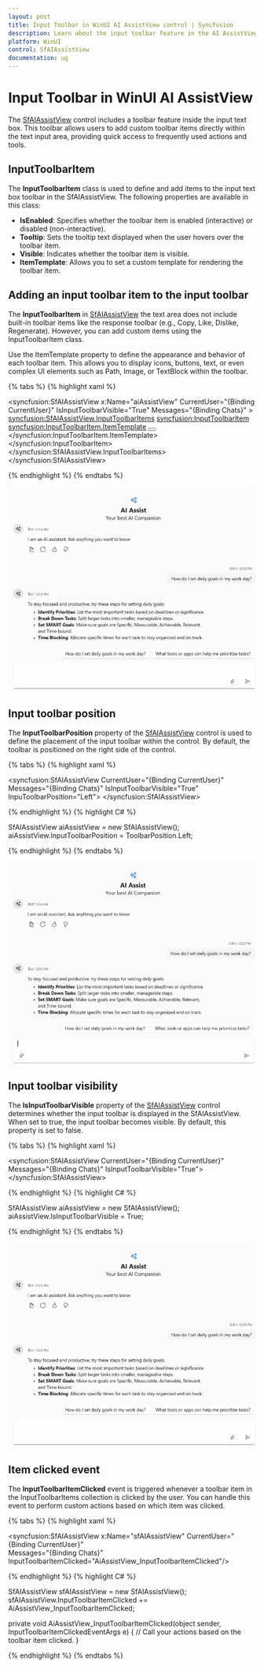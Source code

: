 ```yaml
---
layout: post
title: Input Toolbar in WinUI AI AssistView control | Syncfusion
description: Learn about the input toolbar feature in the AI AssistView control, which enables users to access quick actions to input textbox responses through toolbar items.
platform: WinUI
control: SfAIAssistView
documentation: ug
---
```


# Input Toolbar in WinUI AI AssistView

The [SfAIAssistView](https://help.syncfusion.com/cr/winui/Syncfusion.UI.Xaml.Chat.SfAIAssistView.html) control includes a toolbar feature inside the input text box. This toolbar allows users to add custom toolbar items directly within the text input area, providing quick access to frequently used actions and tools.

## InputToolbarItem

The **InputToolbarItem** class is used to define and add items to the input text box toolbar in the SfAIAssistView. The following properties are available in this class:

- **IsEnabled**: Specifies whether the toolbar item is enabled (interactive) or disabled (non-interactive).
- **Tooltip**: Sets the tooltip text displayed when the user hovers over the toolbar item.
- **Visible**: Indicates whether the toolbar item is visible.
- **ItemTemplate**: Allows you to set a custom template for rendering the toolbar item.

## Adding an input toolbar item to the input toolbar

The **InputToolbarItem** in [SfAIAssistView](https://help.syncfusion.com/cr/winui/Syncfusion.UI.Xaml.Chat.SfAIAssistView.html) the text area does not include built-in toolbar items like the response toolbar (e.g., Copy, Like, Dislike, Regenerate). However, you can add custom items using the InputToolbarItem class.

Use the ItemTemplate property to define the appearance and behavior of each toolbar item. This allows you to display icons, buttons, text, or even complex UI elements such as Path, Image, or TextBlock within the toolbar.

{% tabs %}
{% highlight xaml %}

<syncfusion:SfAIAssistView x:Name="aiAssistView" CurrentUser="{Binding CurrentUser}"
                            IsInputToolbarVisible="True"
                            Messages="{Binding Chats}" >
    <syncfusion:SfAIAssistView.InputToolbarItems>
        <syncfusion:InputToolbarItem>
            <syncfusion:InputToolbarItem.ItemTemplate>
                            <DataTemplate>
                                <Button Height="24" Width="30" Padding="3" >
                                        <Viewbox>
                                            <Path Fill="Black" Stretch="UniformToFill"
Data="M10.2656 3.0293C10.5 3.0293 10.7207 3.07422 10.9277 3.16406C11.1348 3.25391 11.3145 3.37695 11.4668 3.5332C11.623 3.68555 11.7461 3.86523 11.8359 4.07227C11.9258 4.2793 11.9707 4.5 11.9707 4.73438C11.9707 4.96484 11.9277 5.18164 11.8418 5.38477C11.7559 5.58789 11.6309 5.77148 11.4668 5.93555L6.31055 11.1152C6.16211 11.2637 5.98633 11.3633 5.7832 11.4141L3.46875 11.9824C3.45312 11.9863 3.4375 11.9902 3.42188 11.9941C3.41016 11.9941 3.39453 11.9941 3.375 11.9941C3.27344 11.9941 3.18555 11.957 3.11133 11.8828C3.04102 11.8086 3.00586 11.7207 3.00586 11.6191C3.00586 11.5996 3.00586 11.584 3.00586 11.5723C3.00977 11.5566 3.01367 11.541 3.01758 11.5254L3.60938 9.22266C3.63281 9.12891 3.66992 9.03711 3.7207 8.94727C3.77539 8.85352 3.83594 8.77344 3.90234 8.70703L9.06445 3.52734C9.22461 3.36719 9.4082 3.24414 9.61523 3.1582C9.82617 3.07227 10.043 3.0293 10.2656 3.0293ZM10.2656 3.7793C10.1406 3.7793 10.0195 3.80273 9.90234 3.84961C9.78906 3.89648 9.6875 3.96484 9.59766 4.05469L4.43555 9.24023C4.38477 9.29102 4.35156 9.34766 4.33594 9.41016L3.90234 11.1035L5.60742 10.6816C5.67383 10.666 5.73242 10.6328 5.7832 10.582L10.9395 5.4082C11.0293 5.31836 11.0977 5.21484 11.1445 5.09766C11.1914 4.98047 11.2148 4.85938 11.2148 4.73438C11.2148 4.60547 11.1895 4.48242 11.1387 4.36523C11.0918 4.24805 11.0254 4.14648 10.9395 4.06055C10.8535 3.97461 10.752 3.90625 10.6348 3.85547C10.5215 3.80469 10.3984 3.7793 10.2656 3.7793ZM5.58398 5.95898L5.00391 6.53906L4.5 5.25H1.50586L0.726562 7.25977C0.699219 7.33008 0.652344 7.38672 0.585938 7.42969C0.523438 7.47266 0.455078 7.49414 0.380859 7.49414C0.275391 7.49414 0.185547 7.45898 0.111328 7.38867C0.0371094 7.31836 0 7.23047 0 7.125C0 7.10156 0.00195312 7.07812 0.00585938 7.05469C0.00976562 7.02734 0.015625 7.00391 0.0234375 6.98438L2.64844 0.234375C2.67969 0.160156 2.72656 0.101562 2.78906 0.0585938C2.85156 0.015625 2.92188 -0.00585938 3 -0.00585938C3.07812 -0.00585938 3.14844 0.015625 3.21094 0.0585938C3.27344 0.101562 3.32031 0.160156 3.35156 0.234375L5.58398 5.95898ZM3 1.40039L1.79883 4.5H4.21289L3 1.40039Z"/>
                                        </Viewbox>
                                    </Button>
                            </DataTemplate>
            </syncfusion:InputToolbarItem.ItemTemplate>
        </syncfusion:InputToolbarItem>
    </syncfusion:SfAIAssistView.InputToolbarItems>
</syncfusion:SfAIAssistView>

{% endhighlight %} 
{% endtabs %}

![Adding an input toolbar item using ItemTemplate feature in WinUI SfAIAssistView control](aiassistview_images/winui_aiassistview_input_toolbar_items.png)

## Input toolbar position

The **InputToolbarPosition** property of the [SfAIAssistView](https://help.syncfusion.com/cr/winui/Syncfusion.UI.Xaml.Chat.SfAIAssistView.html) control is used to define the placement of the input toolbar within the control. By default, the toolbar is positioned on the right side of the control.

{% tabs %}
{% highlight xaml %}

<syncfusion:SfAIAssistView CurrentUser="{Binding CurrentUser}"  
                           Messages="{Binding Chats}" IsInputToolbarVisible="True"
                           InpuToolbarPosition="Left">
</syncfusion:SfAIAssistView>

{% endhighlight %} 
{% highlight C# %}

SfAIAssistView aiAssistView = new SfAIAssistView();
aiAssistView.InputToolbarPosition = ToolbarPosition.Left;

{% endhighlight %}
{% endtabs %}

![Left input toolbar position in WinUI SfAIAssistView control](aiassistview_images/winui_aiassistview_input_toolbar_Left.png)

## Input toolbar visibility

The **IsInputToolbarVisible** property of the [SfAIAssistView](https://help.syncfusion.com/cr/winui/Syncfusion.UI.Xaml.Chat.SfAIAssistView.html) control determines whether the input toolbar is displayed in the SfAIAssistView. When set to true, the input toolbar becomes visible. By default, this property is set to false.

{% tabs %}
{% highlight xaml %}

<syncfusion:SfAIAssistView CurrentUser="{Binding CurrentUser}"  
                           Messages="{Binding Chats}" IsInputToolbarVisible="True">
</syncfusion:SfAIAssistView>

{% endhighlight %} 
{% highlight C# %}

SfAIAssistView aiAssistView = new SfAIAssistView();
aiAssistView.IsInputToolbarVisible = True;

{% endhighlight %}
{% endtabs %}

![Input toolbar visibility in WinUI SfAIAssistView control](aiassistview_images/winui_aiassistview_input_toolbar_visibility.png)

## Item clicked event 

The **InputToolbarItemClicked** event is triggered whenever a toolbar item in the InputToolbarItems collection is clicked by the user. You can handle this event to perform custom actions based on which item was clicked.

{% tabs %}
{% highlight xaml %}

<syncfusion:SfAIAssistView x:Name="sfAIAssistView" CurrentUser="{Binding CurrentUser}"  
                               Messages="{Binding Chats}" InputToolbarItemClicked="AiAssistView_InputToolbarItemClicked"/>

{% endhighlight %} 
{% highlight C# %}

SfAIAssistView sfAIAssistView = new SfAIAssistView();
sfAIAssistView.InputToolbarItemClicked += AiAssistView_InputToolbarItemClicked;

private void AiAssistView_InputToolbarItemClicked(object sender, InputToolbarItemClickedEventArgs e)
{
    // Call your actions based on the toolbar item clicked.
}

{% endhighlight %}
{% endtabs %}
